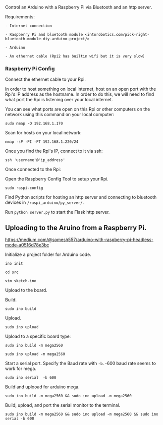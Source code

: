 Control an Arduino with a Raspberry Pi via Bluetooth and an http server.

Requirements:

	- Internet connection

	- Raspberry Pi and bluetooth module <intorobotics.com/pick-right-bluetooth-module-diy-arduino-project/>

	- Arduino

	- An ethernet cable (Rpi2 has builtin wifi but it is very slow)

### Raspberry Pi Config
Connect the ethernet cable to your Rpi.

In order to host something on local internet, host on an open port with the Rpi's IP address as the hostname.
In order to do this, we will need to find what port the Rpi is listening over your local internet.

You can see what ports are open on this Rpi or other computers on the network using this command on your local computer:

`sudo nmap -O 192.168.1.170`

Scan for hosts on your local network:

`nmap -sP -PI -PT 192.168.1.220/24`

Once you find the Rpi's IP, connect to it via ssh:

`ssh 'username'@'ip_address'`

Once connected to the Rpi:

Open the Raspberry Config Tool to setup your Rpi.

`sudo raspi-config`

Find Python scripts for hosting an http server and connecting to bluetooth devices in `/raspi_arduino/py_server/`.

Run `python server.py` to start the Flask http server.


## Uploading to the Aruino from a Raspberry Pi.
<https://medium.com/@somesh557/arduino-with-raspberry-pi-headless-mode-a0516d78e3bc>

Initialize a project folder for Arduino code.

`ino init`

`cd src`

`vim sketch.ino`

Upload to the board.

Build.

`sudo ino build`

Upload.

`sudo ino upload`

Upload to a specific board type:

`sudo ino build -m mega2560`

`sudo ino upload -m mega2560`

Start a serial port.
Specify the Baud rate with `-b`. -600 baud rate seems to work for mega.

`sudo ino serial  -b 600`

Build and uplooad for arduino mega.

`sudo ino build -m mega2560 && sudo ino upload -m mega2560`

Build, upload, and port the serial monitor to the terminal.

`sudo ino build -m mega2560 && sudo ino upload -m mega2560 && sudo ino serial -b 600`
